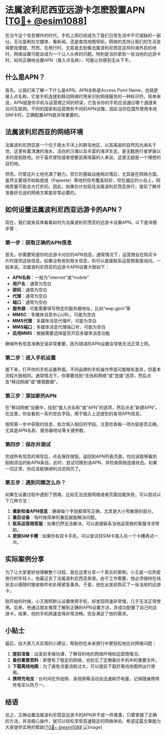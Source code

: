 # 法属波利尼西亚远游卡怎麽設置APN [[TG💪+ @esim1088](https://t.me/s/esim1088)]

在当今这个信息爆炸的时代，手机上网已经成为了我们日常生活中不可或缺的一部分。无论是刷社交媒体、看新闻，还是查找地图导航，网络的支持让我们的生活变得更加便捷。然而，在旅行时，尤其是去到像法属波利尼西亚这样的海外目的地时，网络设置可能会成为一个让人头疼的问题。特别是当你拿到一张当地的远游卡时，如何正确地设置APN（接入点名称），可能让你感到无从下手。

## 什么是APN？

首先，让我们来了解一下什么是APN。APN全称是Access Point Name，也就是接入点名称。它是手机连接到移动网络时用来识别网络服务的一种标识符。简单来说，APN就是你手机与运营商之间的桥梁，它告诉你的手机应该通过哪个通道来访问互联网。不同的国家和运营商有不同的APN设置，因此当你在国外使用本地SIM卡时，正确配置APN是非常重要的。

## 法属波利尼西亚的网络环境

法属波利尼西亚是一个位于南太平洋上的群岛地区，以其美丽的自然风光闻名于世。这里有着清澈的海水、洁白的沙滩以及丰富的海洋生态，是无数旅行者梦寐以求的度假胜地。对于喜欢冒险或者想要逃离喧嚣的人来说，这里无疑是一个理想的目的地。

然而，尽管这片土地充满了魅力，但它的基础设施相对落后，尤其是在网络方面。虽然主要城市如帕皮提（Papeete）等地的信号覆盖较好，但在偏远的小岛上，网络质量可能会大打折扣。因此，如果你计划前往法属波利尼西亚旅行，提前了解并准备好合适的网络方案是非常必要的。

## 如何设置法属波利尼西亚远游卡的APN？

现在，我们就来具体看看如何为法属波利尼西亚的远游卡设置APN。以下是详细步骤：

### 第一步：获取正确的APN信息

首先，你需要知道你的远游卡对应的APN信息。通常情况下，运营商会在购买卡片时提供这些信息。如果没有收到相关信息，你可以直接联系运营商客服询问。一般来说，法属波利尼西亚的远游卡APN设置大致如下：

- **APN名称**：一般为“internet”或“mobile”
- **用户名**：通常为空白
- **密码**：通常为空白
- **代理**：通常为空白
- **端口**：通常为空白
- **服务器**：可能需要填写特定的服务器地址，比如“wap.gprs”等
- **MMSC**：多媒体消息中心URL，可能为空白
- **MMS代理**：多媒体消息代理IP，可能为空白
- **MMS端口**：多媒体消息代理端口号，可能为空白
- **启用MMS**：根据需要选择是否开启多媒体消息功能

确保所有信息准确无误非常重要，因为错误的APN设置会导致无法正常上网。

### 第二步：进入手机设置

接下来，打开你的手机设置界面。不同品牌的手机操作界面可能略有差异，但基本流程大致相同。通常情况下，你需要找到“无线和网络”或“连接”选项，然后点击“移动网络”或“蜂窝数据”。

### 第三步：添加新的APN

在“移动网络”设置中，找到“接入点名称”或“APN”的选项，然后点击“新建APN”。在这里，你会看到一系列空白字段，用于输入上述提到的各项APN信息。

按照第一步中获取的信息，依次填入相应的字段。注意检查每一项内容是否正确，尤其是APN名称、服务器地址等关键参数。

### 第四步：保存并测试

完成所有信息的填写后，点击保存按钮。返回到APN列表页面，你应该能够看到刚刚添加的新APN条目。此时，尝试切换到该APN，并检查网络连接状态。如果一切正常，你应该能够顺利浏览网页了。

### 第五步：遇到问题怎么办？

如果在设置过程中遇到了困难，比如无法连接网络或者页面加载失败，可以尝试以下几种方法：

1. **重新检查APN信息**：确保每个字段都填写正确，尤其是大小写敏感的部分。
2. **重启设备**：有时候简单的重启就能解决问题。
3. **联系运营商客服**：如果仍然无法解决，可以直接联系当地运营商的客服寻求帮助。
4. **更换SIM卡槽**：如果你有双卡手机，可以尝试将SIM卡插入另一个卡槽再试一次。

## 实际案例分享

为了让大家更好地理解整个过程，我在这里分享一个真实的案例。小王是一位热爱旅行的年轻人，他最近去了法属波利尼西亚旅游。由于工作需要，他必须保持在线状态以便随时接收邮件和处理紧急事务。于是，他在出发前购买了一张当地的远游卡。

刚开始的时候，小王按照默认设置使用手机，却发现网速非常慢，几乎无法正常使用。后来，他通过朋友推荐了解到正确的APN设置方法，并成功配置了自己的远游卡。结果，他的手机网速变得非常流畅，完全满足了他的需求。

## 小贴士

最后，给大家几点实用的小建议，帮助你在未来旅行中更轻松地应对网络问题：

1. **提前准备**：出发前多做功课，了解目的地的网络环境和运营商情况。
2. **备份重要资料**：即使有了稳定的网络，也别忘了定期备份手机中的重要文件。
3. **下载离线地图**：为了避免流量消耗过大，可以提前下载好离线地图供出行使用。
4. **携带充电宝**：长时间在外拍照、录视频等活动会迅速耗尽电量，记得随身携带充电宝以防万一。

## 结语

总之，正确设置法属波利尼西亚远游卡的APN并不是一件难事，只要掌握了正确的方法，并且细心操作，就可以轻松享受高速稳定的网络体验。希望这篇文章能为大家提供实用的帮助[[TG💪+ @esim1088](https://t.me/s/esim1088) ![Image](https://i.postimg.cc/4NQfJmqS/Snipaste-2025-05-13-00-14-12.png)]